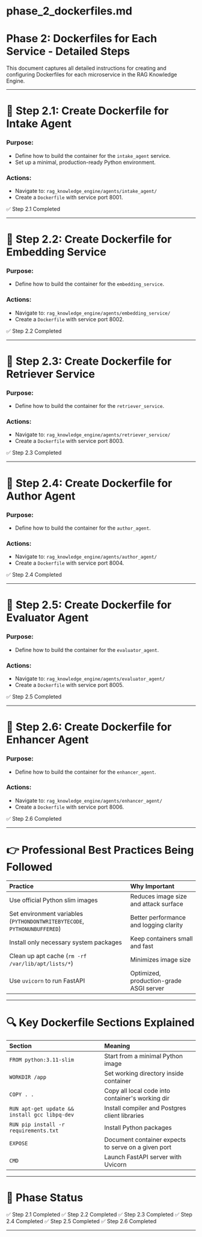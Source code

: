 # phase_2_dockerfiles.md

# Phase 2: Dockerfiles for Each Service - Detailed Steps

This document captures all detailed instructions for creating and configuring Dockerfiles for each microservice in the RAG Knowledge Engine.

---

# 🔢 Step 2.1: Create Dockerfile for Intake Agent

### Purpose:
- Define how to build the container for the `intake_agent` service.
- Set up a minimal, production-ready Python environment.

### Actions:
- Navigate to: `rag_knowledge_engine/agents/intake_agent/`
- Create a `Dockerfile` with service port 8001.

✅ Step 2.1 Completed

---

# 🔢 Step 2.2: Create Dockerfile for Embedding Service

### Purpose:
- Define how to build the container for the `embedding_service`.

### Actions:
- Navigate to: `rag_knowledge_engine/agents/embedding_service/`
- Create a `Dockerfile` with service port 8002.

✅ Step 2.2 Completed

---

# 🔢 Step 2.3: Create Dockerfile for Retriever Service

### Purpose:
- Define how to build the container for the `retriever_service`.

### Actions:
- Navigate to: `rag_knowledge_engine/agents/retriever_service/`
- Create a `Dockerfile` with service port 8003.

✅ Step 2.3 Completed

---

# 🔢 Step 2.4: Create Dockerfile for Author Agent

### Purpose:
- Define how to build the container for the `author_agent`.

### Actions:
- Navigate to: `rag_knowledge_engine/agents/author_agent/`
- Create a `Dockerfile` with service port 8004.

✅ Step 2.4 Completed

---

# 🔢 Step 2.5: Create Dockerfile for Evaluator Agent

### Purpose:
- Define how to build the container for the `evaluator_agent`.

### Actions:
- Navigate to: `rag_knowledge_engine/agents/evaluator_agent/`
- Create a `Dockerfile` with service port 8005.

✅ Step 2.5 Completed

---

# 🔢 Step 2.6: Create Dockerfile for Enhancer Agent

### Purpose:
- Define how to build the container for the `enhancer_agent`.

### Actions:
- Navigate to: `rag_knowledge_engine/agents/enhancer_agent/`
- Create a `Dockerfile` with service port 8006.

✅ Step 2.6 Completed

---

# 👉 Professional Best Practices Being Followed

| Practice | Why Important |
|:---------|:--------------|
| Use official Python slim images | Reduces image size and attack surface |
| Set environment variables (`PYTHONDONTWRITEBYTECODE`, `PYTHONUNBUFFERED`) | Better performance and logging clarity |
| Install only necessary system packages | Keep containers small and fast |
| Clean up apt cache (`rm -rf /var/lib/apt/lists/*`) | Minimizes image size |
| Use `uvicorn` to run FastAPI | Optimized, production-grade ASGI server |

---

# 🔍 Key Dockerfile Sections Explained

| Section | Meaning |
|:--------|:--------|
| `FROM python:3.11-slim` | Start from a minimal Python image |
| `WORKDIR /app` | Set working directory inside container |
| `COPY . .` | Copy all local code into container's working dir |
| `RUN apt-get update && install gcc libpq-dev` | Install compiler and Postgres client libraries |
| `RUN pip install -r requirements.txt` | Install Python packages |
| `EXPOSE` | Document container expects to serve on a given port |
| `CMD` | Launch FastAPI server with Uvicorn |

---

# 📆 Phase Status

✅ Step 2.1 Completed
✅ Step 2.2 Completed
✅ Step 2.3 Completed
✅ Step 2.4 Completed
✅ Step 2.5 Completed
✅ Step 2.6 Completed

---


